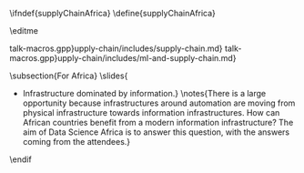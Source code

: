 \ifndef{supplyChainAfrica}
\define{supplyChainAfrica}

\editme 

talk-macros.gpp}upply-chain/includes/supply-chain.md}
talk-macros.gpp}upply-chain/includes/ml-and-supply-chain.md}

\subsection{For Africa}
\slides{
* Infrastructure dominated by information.}
\notes{There is a large opportunity because infrastructures around automation are moving from physical infrastructure towards information infrastructures. How can African countries benefit from a modern information infrastructure? The aim of Data Science Africa is to answer this question, with the answers coming from the attendees.}

\endif
